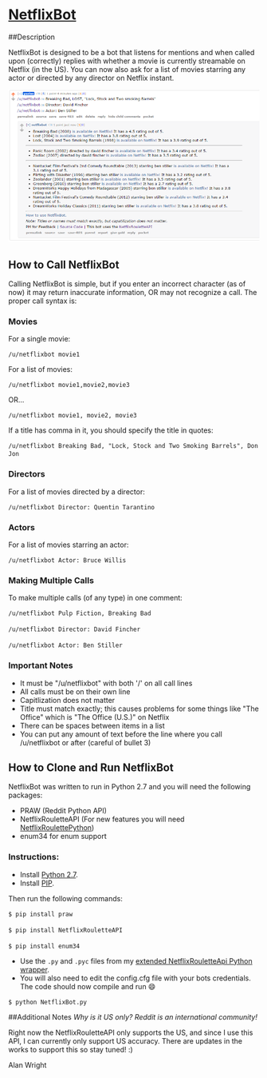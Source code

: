 [NetflixBot](http://reddit.com/user/netflixbot)
===============================

##Description

NetflixBot is designed to be a bot that listens for mentions and when called upon (correctly) replies with whether a movie is currently streamable on Netflix (in the US). You can now also ask for a list of movies starring any actor or directed by any director on Netflix instant. 

![Image of sample response](https://raw.githubusercontent.com/alanwright/NetflixBot/master/img/scrnsht.PNG)

## How to Call NetflixBot
Calling NetflixBot is simple, but if you enter an incorrect character (as of now) it may return inaccurate information, OR may not recognize a call. The proper call syntax is:

### Movies

For a single movie:

```
/u/netflixbot movie1
```

For a list of movies:

```
/u/netflixbot movie1,movie2,movie3
```

OR...

```
/u/netflixbot movie1, movie2, movie3
```

If a title has comma in it, you should specify the title in quotes:

```
/u/netflixbot Breaking Bad, "Lock, Stock and Two Smoking Barrels", Don Jon
```

### Directors

For a list of movies directed by a director:

```
/u/netflixbot Director: Quentin Tarantino
```

### Actors

For a list of movies starring an actor:

```
/u/netflixbot Actor: Bruce Willis
```

### Making Multiple Calls

To make multiple calls (of any type) in one comment:

```
/u/netflixbot Pulp Fiction, Breaking Bad

/u/netflixbot Director: David Fincher

/u/netflixbot Actor: Ben Stiller
```

### Important Notes
* It must be "/u/netflixbot" with both '/' on all call lines
* All calls must be on their own line
* Capitlization does not matter
* Title must match exactly; this causes problems for some things like "The Office" which is "The Office (U.S.)" on Netflix
* There can be spaces between items in a list
* You can put any amount of text before the line where you call /u/netflixbot or after (careful of bullet 3)

## How to Clone and Run NetflixBot
NetflixBot was written to run in Python 2.7 and you will need the following packages:
* PRAW (Reddit Python API)
* NetflixRouletteAPI (For new features you will need [NetflixRoulettePython](http://github.com/alanwright/NetflixRoulettePython))
* enum34 for enum support

### Instructions:
* Install [Python 2.7](https://www.python.org/downloads/).
* Install [PIP](https://pip.pypa.io/en/stable/installing/).

Then run the following commands:
```
$ pip install praw

$ pip install NetflixRouletteAPI

$ pip install enum34
```

* Use the `.py` and `.pyc` files from my [extended NetflixRouletteApi Python wrapper](https://github.com/alanwright/NetflixRoulettePython).
* You will also need to edit the config.cfg file with your bots credentials. The code should now compile and run :smile:

```
$ python NetflixBot.py
```


##Additional Notes
*Why is it US only? Reddit is an international community!*

Right now the NetflixRouletteAPI only supports the US, and since I use this API, I can currently only support US accuracy. There are updates in the works to support this so stay tuned! :)

Alan Wright
